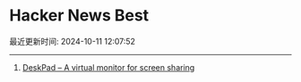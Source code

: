 # Hacker News Best

最近更新时间: 2024-10-11 12:07:52

--- 
1. [DeskPad – A virtual monitor for screen sharing](https://github.com/Stengo/DeskPad) 
